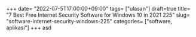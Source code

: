 +++
date= "2022-07-5T17:00:00+09:00"
tags= ["ulasan"]
draft=true
title= "7 Best Free Internet Security Software for Windows 10 in 2021        225"
slug= "software-internet-security-windows-225"
categories= ["software, aplikasi"]
+++
asd
